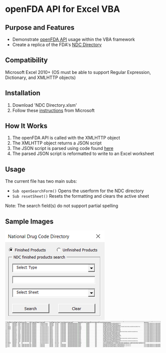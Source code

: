 # openFDA API for Excel VBA
## Purpose and Features
- Demonstrate [openFDA API](https://open.fda.gov/) usage within the VBA framework
- Create a replica of the FDA's [NDC Directory](https://www.accessdata.fda.gov/scripts/cder/ndc/index.cfm)
## Compatibility
Microsoft Excel 2010+ (OS must be able to support Regular Expression, Dictionary, and XMLHTTP objects)
## Installation
1. Download 'NDC Directory.xlsm'
2. Follow these [instructions](https://support.office.com/en-us/article/add-or-remove-add-ins-in-excel-0af570c4-5cf3-4fa9-9b88-403625a0b460) from Microsoft
## How It Works
1. The openFDA API is called with the XMLHTTP object
2. The XMLHTTP object returns a JSON script
3. The JSON script is parsed using code found [here](https://github.com/omegastripes/VBA-JSON-parser)
4. The parsed JSON script is reformatted to write to an Excel worksheet
## Usage
The current file has two main subs:
- `Sub openSearchForm()` Opens the userform for the NDC directory
- `Sub resetSheet()` Resets the formatting and clears the active sheet


Note: The search field(s) do not support partial spelling
## Sample Images
<img src="Images/formNDC.PNG">
<img src="Images/sheetNDC.PNG">
